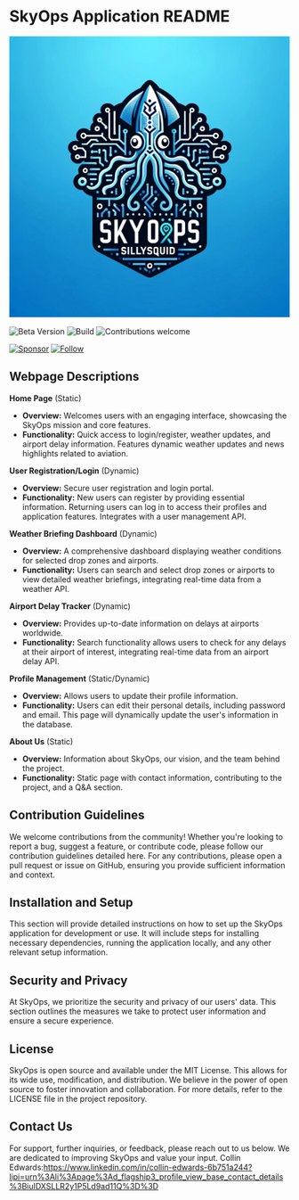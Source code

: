 # SkyOps Application README

![SkyOps SillySquid Logo](https://github.com/Collin-Edwards/MIST_353_Assignment_4/blob/b5cd8877fcd3b3215c6e8f644cf18e28e83b4013/skyops_sillysquid_V2.jpeg "SkyOps SillySquid Logo")

![Beta Version](https://img.shields.io/badge/status-beta_4.0-orange.svg)
![Build](https://img.shields.io/badge/build-MIST_4.0-green.svg)
![Contributions welcome](https://img.shields.io/badge/contributions-welcome-brightgreen.svg)


[![Sponsor](https://img.shields.io/badge/sponsor-♥-ff69b4.svg)](https://github.com/sponsors/Collin-Edwards)
[![Follow](https://img.shields.io/github/followers/Collin-Edwards?label=Follow&style=social)](https://github.com/Collin-Edwards)
## Webpage Descriptions

**Home Page** (Static)
- **Overview:** Welcomes users with an engaging interface, showcasing the SkyOps mission and core features.
- **Functionality:** Quick access to login/register, weather updates, and airport delay information. Features dynamic weather updates and news highlights related to aviation.

**User Registration/Login** (Dynamic)
- **Overview:** Secure user registration and login portal.
- **Functionality:** New users can register by providing essential information. Returning users can log in to access their profiles and application features. Integrates with a user management API.

**Weather Briefing Dashboard** (Dynamic)
- **Overview:** A comprehensive dashboard displaying weather conditions for selected drop zones and airports.
- **Functionality:** Users can search and select drop zones or airports to view detailed weather briefings, integrating real-time data from a weather API.

**Airport Delay Tracker** (Dynamic)
- **Overview:** Provides up-to-date information on delays at airports worldwide.
- **Functionality:** Search functionality allows users to check for any delays at their airport of interest, integrating real-time data from an airport delay API.

**Profile Management** (Static/Dynamic)
- **Overview:** Allows users to update their profile information.
- **Functionality:** Users can edit their personal details, including password and email. This page will dynamically update the user's information in the database.

**About Us** (Static)
- **Overview:** Information about SkyOps, our vision, and the team behind the project.
- **Functionality:** Static page with contact information, contributing to the project, and a Q&A section.

## Contribution Guidelines

We welcome contributions from the community! Whether you're looking to report a bug, suggest a feature, or contribute code, please follow our contribution guidelines detailed here. For any contributions, please open a pull request or issue on GitHub, ensuring you provide sufficient information and context.

## Installation and Setup

This section will provide detailed instructions on how to set up the SkyOps application for development or use. It will include steps for installing necessary dependencies, running the application locally, and any other relevant setup information.

## Security and Privacy

At SkyOps, we prioritize the security and privacy of our users' data. This section outlines the measures we take to protect user information and ensure a secure experience.

## License

SkyOps is open source and available under the MIT License. This allows for its wide use, modification, and distribution. We believe in the power of open source to foster innovation and collaboration. For more details, refer to the LICENSE file in the project repository.

## Contact Us

For support, further inquiries, or feedback, please reach out to us below. We are dedicated to improving SkyOps and value your input.
Collin Edwards:https://www.linkedin.com/in/collin-edwards-6b751a244?lipi=urn%3Ali%3Apage%3Ad_flagship3_profile_view_base_contact_details%3BiuIDXSLLR2y1P5Ld9ad11Q%3D%3D
